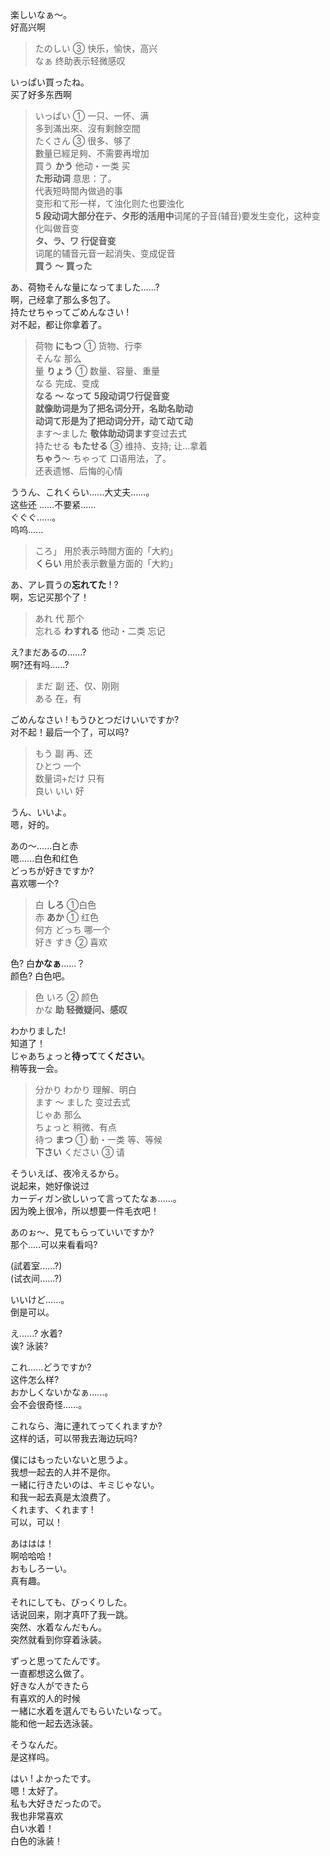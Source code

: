 
楽しいなぁ〜。   
好高兴啊   
> たのしい ③  快乐，愉快，高兴  
なぁ 终助表示轻微感叹


いっぱい買ったね。   
买了好多东西啊   
> いっぱい ①  一只、一怀、满  
多到滿出來、沒有剩餘空間  
たくさん ③ 很多、够了  
數量已經足夠、不需要再增加  
買う **かう** 他动・一类  买  
**た形动词** 意思：了。  
代表短時間內做過的事   
变形和て形一样，て浊化则た也要浊化  
**5 段动词大部分在テ、タ形的活用中**词尾的子音(辅音)要发生变化，这种变化叫做音变    
**タ、ラ、ワ 行促音变**  
词尾的辅音元音一起消失、变成促音  
**買う 〜 買った**  


あ、荷物そんな量になってました…...?   
啊，己经拿了那么多包了。   
持たせちゃってごめんなさい !      
对不起，都让你拿着了。   
> 荷物 **にもつ** ① 货物、行李  
そんな  那么  
量 **りょう** ①  数量、容量、重量  
なる 完成、变成  
**なる 〜 なって**  **5段动词ワ行促音变**  
**就像助词是为了把名词分开，名助名助动**  
**动词て形是为了把动词分开，动て动て动**  
ます〜ました  **敬体助动词ます**变过去式  
持たせる  **もたせる** ③  维持、支持; 让...拿着  
**ちゃう**〜 ちゃって 口语用法，了。  
还表遗憾、后悔的心情   


ううん、これくらい......大丈夫......。  
这些还 ......不要紧......      
ぐぐぐ......。  
呜呜......  
>  ころ」 用於表示時間方面的「大約」    
**くらい** 用於表示數量方面的「大約」  


あ、アレ買うの**忘れてた** ! ?   
啊，忘记买那个了！  
> あれ 代 那个  
>忘れる **わすれる**  他动・二类  忘记    


え?まだあるの......?  
啊?还有吗......?   
> まだ 副 还、仅、刚刚  
> ある 在，有  

 ごめんなさい ! もうひとつだけいいですか?  
对不起！最后一个了，可以吗?  
>  もう 副 再、还  
ひとつ 一个  
数量词+だけ 只有  
良い いい 好  


うん、いいよ。  
嗯，好的。

あの〜…...白と赤  
嗯......白色和红色  
どっちが好きですか?  
喜欢哪一个?  
> 白 **しろ** ①白色  
赤  **あか** ① 红色  
何方 どっち 哪一个  
好き すき ②  喜欢  


色?  白**かなぁ**......？  
颜色?  白色吧。  
> 色 いろ ②  颜色  
かな **助 轻微疑问、感叹**   


わかりました!  
知道了！  
じゃあちょっと**待って**て**ください**。    
稍等我一会。 
> 分かり  わかり 理解、明白  
ます 〜 ました 变过去式  
じゃあ  那么  
ちょっと  稍微、有点   
待つ  **まつ** ①  動・一类  等、等候  
**下さい** ください ③  请  


そういえば、夜冷えるから。    
说起来，她好像说过  
カーディガン欲しいって言ってたなぁ......。  
因为晚上很冷，所以想要一件毛衣吧！  



あのぉ〜、見てもらっていいですか?  
那个.....可以来看看吗?  

(試着室......?)  
(试衣间......?)  

いいけど......。  
倒是可以。 

え......?   水着?  
诶?   泳装?  

これ......どうですか?  
这件怎么样?    
おかしくないかなぁ......。  
会不会很奇怪......。  

これなら、海に連れてってくれますか?   
这样的话，可以带我去海边玩吗?  

僕にはもったいないと思うよ。  
我想一起去的人并不是你。  
ー緒に行きたいのは、キミじゃない。    
和我一起去真是太浪费了。  
くれます、くれます !  
可以，可以！  

あははは！  
啊哈哈哈！  
おもしろーい。  
真有趣。  

それにしても、びっくりした。  
话说回来，刚才真吓了我一跳。  
突然、水着なんだもん。  
突然就看到你穿着泳装。 

ずっと思ってたんです。  
一直都想这么做了。  
好きな人ができたら   
有喜欢的人的时候  
ー緒に水着を選んでもらいたいなって。    
能和他一起去选泳装。  

そうなんだ。  
是这样吗。

はい !   よかったです。  
嗯！太好了。  
私も大好きだったので。  
我也非常喜欢  
白い水着！  
白色的泳装！  
